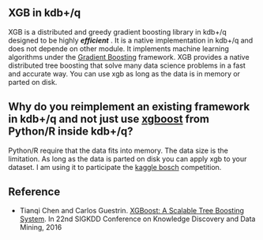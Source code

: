 
XGB in kdb+/q
-------------
XGB is a distributed and greedy gradient boosting library in kdb+/q designed to be highly ***efficient*** . It is a native implementation in kdb+/q and does not depende on other module.
It implements machine learning algorithms under the [Gradient Boosting](https://en.wikipedia.org/wiki/Gradient_boosting) framework.
XGB provides a native distributed tree boosting that solve many data science problems in a fast and accurate way.
You can use xgb as long as the data is in memory or parted on disk.

Why do you reimplement an existing framework in kdb+/q and not just use [xgboost](https://github.com/dmlc/xgboost) from Python/R inside kdb+/q?
--------------
Python/R require that the data fits into memory. The data size is the limitation. As long as the data is parted on disk you can apply xgb to your dataset. I am using it to participate the [kaggle bosch](https://www.kaggle.com/c/bosch-production-line-performance) competition. 

Reference
---------
- Tianqi Chen and Carlos Guestrin. [XGBoost: A Scalable Tree Boosting System](http://arxiv.org/abs/1603.02754). In 22nd SIGKDD Conference on Knowledge Discovery and Data Mining, 2016 

